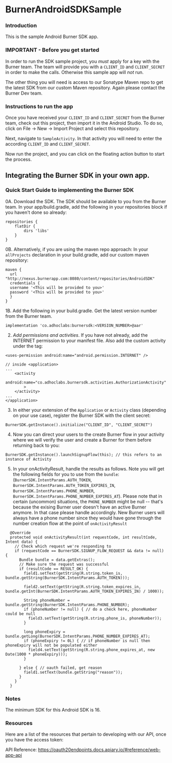 # BurnerAndroidSDKSample

### Introduction
This is the sample Android Burner SDK app. 

### IMPORTANT - Before you get started
In order to run the SDK sample project, you *must* apply for a key with the Burner team. The team will provide you with a `CLIENT_ID` and `CLIENT_SECRET` in order to make the calls. Otherwise this sample app will *not* run.

The other thing you will need is access to our Sonatype Maven repo to get the latest SDK from our custom Maven repository. Again please contact the Burner Dev team.

### Instructions to run the app
Once you have received your `CLIENT_ID` and `CLIENT_SECRET` from the Burner team, check out this project, then import it in the Android Studio. To do so, click on File -> New -> Import Project and select this repository.

Next, navigate to `SampleActivity`. In that activity you will need to enter the according `CLIENT_ID` and `CLIENT_SECRET`.

Now run the project, and you can click on the floating action button to start the process.

## Integrating the Burner SDK in your own app.

### Quick Start Guide to implementing the Burner SDK

0A. Download the SDK. The SDK should be available to you from the Burner team. In your app/build.gradle, add the following in your repositories block if you haven't done so already:
```
repositories {
    flatDir {
        dirs 'libs'
    }
}
```

0B. Alternatively, if you are using the maven repo approach: In your `allProjects` declaration in your build.gradle, add our custom maven repository:

```
maven {
  url "http://nexus.burnerapp.com:8080/content/repositories/AndroidSDK"
  credentials {
  username '<This will be provided to you>'
  password '<This will be provided to you>'
  }
}
```

1B. Add the following in your build.gradle. Get the latest version number from the Burner team.
```
implementation 'co.adhoclabs:burnersdk:<VERSION_NUMBER>@aar' 
```

2. *Add permissions and activities*. If you have not already, add the INTERNET permission to your manifest file. Also add the custom activity under the <application> tag:
```
<uses-permission android:name="android.permission.INTERNET" />
 
// inside <application>
...
    <activity
        android:name="co.adhoclabs.burnersdk.activities.AuthorizationActivity"
        >
    </activity>
...
</application>
```

3. In either your extension of the `Application` or `Activity` class (depending on your use case), register the Burner SDK with the client secret:
```
BurnerSDK.getInstance().initialize("CLIENT_ID", "CLIENT_SECRET")
```

4. Now you can direct your users to the create Burner flow in your activity where we will verify the user and create a Burner for them before returning back to you:
```
BurnerSDK.getInstance().launchSignupFlow(this); // this refers to an instance of Activity
```

5. In your onActivityResult, handle the results as follows. Note you will get the following fields for you to use from the `bundle`: (`BurnerSDK.IntentParams.AUTH_TOKEN`, `BurnerSDK.IntentParams.AUTH_TOKEN_EXPIRES_IN`, `BurnerSDK.IntentParams.PHONE_NUMBER`, `BurnerSDK.IntentParams.PHONE_NUMBER_EXPIRES_AT`). Please note that in certain (uncommon) situations, the `PHONE_NUMBER` might be null -- that's because the exising Burner user doesn't have an active Burner anymore. In that case please handle accordingly. New Burner users will always have a phone number since they would have gone through the number creation flow at the point of `onActivityResult`
```
  @Override
  protected void onActivityResult(int requestCode, int resultCode, Intent data) {
    // Check which request we're responding to
    if (requestCode == BurnerSDK.SIGNUP_FLOW_REQUEST && data != null) {
      Bundle bundle = data.getExtras();
      // Make sure the request was successful
      if (resultCode == RESULT_OK) {
        field1.setText(getString(R.string.token_is, bundle.getString(BurnerSDK.IntentParams.AUTH_TOKEN)));

        field2.setText(getString(R.string.token_expires_in, bundle.getInt(BurnerSDK.IntentParams.AUTH_TOKEN_EXPIRES_IN) / 1000));

        String phoneNumber = bundle.getString(BurnerSDK.IntentParams.PHONE_NUMBER);
        if (phoneNumber != null) { // do a check here, phoneNumber could be null
          field3.setText(getString(R.string.phone_is, phoneNumber));
        }

        long phoneExpiry = bundle.getLong(BurnerSDK.IntentParams.PHONE_NUMBER_EXPIRES_AT);
        if (phoneExpiry != 0L) { // if phoneNumber is null then phoneExpiry will not be populated either
          field4.setText(getString(R.string.phone_expires_at, new Date(1000 * phoneExpiry)));
        }

      } else { // oauth failed, get reason
        field1.setText(bundle.getString("reason"));
      }
    }
  }
```

### Notes
The minimum SDK for this Android SDK is 16.

### Resources
Here are a list of the resources that pertain to developing with our API, once you have the access token:

API Reference: https://oauth20endpoints.docs.apiary.io/#reference/web-app-api

